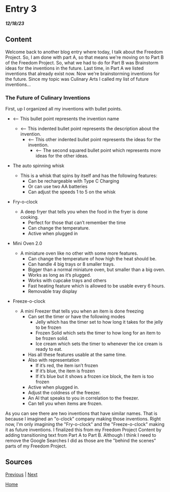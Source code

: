  # Entry 3
##### 12/18/23

## Content
Welcome back to another blog entry where today, I talk about the Freedom Project. So, I am done with part A, so that means we're moving on to Part B of the Freedom Project. So, what we had to do for Part B was Brainstorm ideas for the inventions in the future. Last time, in Part A we listed inventions that already exist now. Now we're brainstorming inventions for the future. Since my topic was Culinary Arts I called my list of future inventions...

### The Future of Culinary Inventions
First, up I organized all my inventions with bullet points.
* <-- This bullet point represents the invention name
  * <-- This indented bullet point represents the description about the invention.
    * <-- This other indented bullet point represents the ideas for the invention.
      * <-- The second squared bullet point which represents more ideas for the other ideas.

* The auto spinning whisk
  * This is a whisk that spins by itself and has the following features:
    * Can be rechargeable with Type C Charging
    * Or can use two AA batteries
    * Can adjust the speeds 1 to 5 on the whisk
* Fry-o-clock
  * A deep fryer that tells you when the food in the fryer is done cooking.
    * Perfect for those that can’t remember the time
    * Can change the temperature.
    * Active when plugged in
* Mini Oven 2.0
  * A miniature oven like no other with some more features.
    * Can change the temperature of how high the heat should be.
    * Can handle 4 big trays or 8 smaller trays.
    * Bigger than a normal miniature oven, but smaller than a big oven.
    * Works as long as it’s plugged.
    * Works with cupcake trays and others
    * Fast heating feature which is allowed to be usable every 6 hours.
    * Removable tray display
* Freeze-o-clock
  * A mini Freezer that tells you when an item is done freezing
    * Can set the timer or have the following modes
      * Jelly which has the timer set to how long it takes for the jelly to be frozen
      * Frozen Solid which sets the timer to how long for an item to be frozen solid.
      * Ice cream which sets the timer to whenever the ice cream is ready to eat.
    * Has all these features usable at the same time.
    * Also with representation
      * If it’s red, the item isn’t frozen
      * If it’s blue, the item is frozen
      * If it’s blue but it shows a frozen ice block, the item is too frozen
    * Active when plugged in.
    * Adjust the coldness of the freezer.
    * An AI that speaks to you in correlation to the freezer.
    * Can tell you when items are frozen.

As you can see there are two inventions that have similar names. That is because I imagined an "o-clock" company making those inventions. Right now, I'm only imagining the "Fry-o-clock" and the "Freeze-o-clock" making it as future inventions. I finalized this from my Freedom Project Content by adding transitioning text from Part A to Part B. Although I think I need to remove the Google Searches I did as those are the "behind the scenes" parts of my Freedom Project.

## Sources



[Previous](entry02.md) | [Next](entry04.md)

[Home](../README.md)

